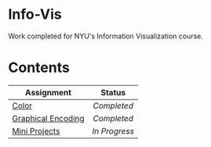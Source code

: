 # Info-Vis
Work completed for NYU's Information Visualization course.

# Contents
| Assignment | Status |
| - | :-: |
| [Color](https://github.com/mkarroqe/Info-Vis/tree/master/Color) | *Completed* |
| [Graphical Encoding](https://github.com/mkarroqe/Info-Vis/tree/master/Graphical-Encoding) | *Completed* |
| [Mini Projects](https://github.com/mkarroqe/Info-Vis/tree/master/Mini-Projects) | *In Progress* |

